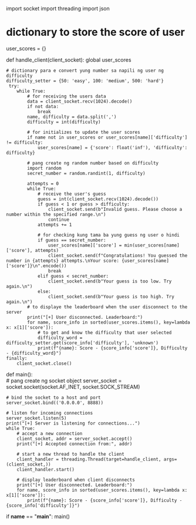 import socket 
import threading
import json

# dictionary to store the score of user
user_scores = {}

def handle_client(client_socket):
    global user_scores
    
    # dictionary para e convert yung number sa napili ng user ng difficulty
    difficulty_setter = {50: 'easy', 100: 'medium', 500: 'hard'}
     try:
        while True:
            # for receiving the users data
            data = client_socket.recv(1024).decode()
            if not data:
                break
            name, difficulty = data.split(',')
            difficulty = int(difficulty)
            
            # for initializes to update the user scores
            if name not in user_scores or user_scores[name]['difficulty'] != difficulty:
                user_scores[name] = {'score': float('inf'), 'difficulty': difficulty}
            
            # pang create ng random number based on difficulty
            import random
            secret_number = random.randint(1, difficulty)
            
            attempts = 0
            while True:
                # receive the user's guess
                guess = int(client_socket.recv(1024).decode())
                if guess < 1 or guess > difficulty:
                    client_socket.send(b"Invalid guess. Please choose a number within the specified range.\n")
                    continue
                attempts += 1
                
                # for checking kung tama ba yung guess ng user o hindi
                if guess == secret_number:
                    user_scores[name]['score'] = min(user_scores[name]['score'], attempts)
                    client_socket.send(f"Congratulations! You guessed the number in {attempts} attempts.\nYour score: {user_scores[name]['score']}\n".encode())
                    break
                elif guess < secret_number:
                    client_socket.send(b"Your guess is too low. Try again.\n")
                else:
                    client_socket.send(b"Your guess is too high. Try again.\n") 
            # to displaye the leaderboard when the user disconnect to the server
            print("[+] User disconnected. Leaderboard:")
            for name, score_info in sorted(user_scores.items(), key=lambda x: x[1]['score']):
                # to get and know the difficulty that user selected
                difficulty_word = difficulty_setter.get(score_info['difficulty'], 'unknown')
                print(f"{name}: Score - {score_info['score']}, Difficulty - {difficulty_word}")
    finally:
        client_socket.close()
def main():  
    # pang create ng socket object
    server_socket = socket.socket(socket.AF_INET, socket.SOCK_STREAM)
    
    # bind the socket to a host and port
    server_socket.bind(('0.0.0.0', 8888))
    
    # listen for incoming connections
    server_socket.listen(5)
    print("[+] Server is listening for connections...")
    while True:
        # accept a new connection
        client_socket, addr = server_socket.accept()
        print("[+] Accepted connection from:", addr)
        
        # start a new thread to handle the client
        client_handler = threading.Thread(target=handle_client, args=(client_socket,))
        client_handler.start()
        
        # display leaderboard when client disconnects
        print("[+] User disconnected. Leaderboard:")
        for name, score_info in sorted(user_scores.items(), key=lambda x: x[1]['score']):
            print(f"{name}: Score - {score_info['score']}, Difficulty - {score_info['difficulty']}")

if __name__ == "__main__":
    main()
